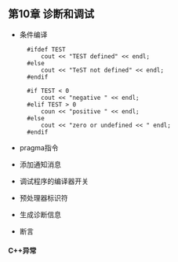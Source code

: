 ## 第10章 诊断和调试
- 条件编译

		#ifdef TEST
			cout << "TEST defined" << endl;
		#else
			cout << "TeST not defined" << endl;
		#endif
		
		#if TEST < 0
			cout << "negative " << endl;
		#elif TEST > 0
			coun << "positive " << endl;
		#else
			cout << "zero or undefined << " endl;
		#endif
- pragma指令
- 添加通知消息
- 调试程序的编译器开关
- 预处理器标识符
- 生成诊断信息
- 断言
#### C++异常